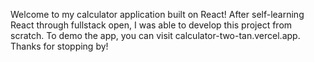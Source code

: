 Welcome to my calculator application built on React! After self-learning React through fullstack open, I was able to develop this project from scratch. To demo the app, you can visit calculator-two-tan.vercel.app. Thanks for stopping by!
